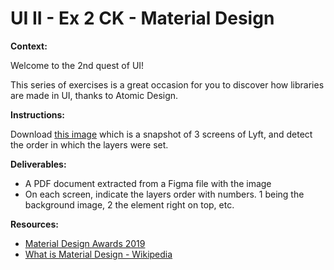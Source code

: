 # UI II - Ex 2 CK - Material Design

**Context:** 

Welcome to the 2nd quest of UI!

This series of exercises is a great occasion for you to discover how libraries are made in UI, thanks to Atomic Design. 

**Instructions:** 

Download [this image](https://storage.googleapis.com/gd-wagtail-prod-assets/original_images/MDA2018_inline_02.jpg) which is a snapshot of 3 screens of Lyft, and detect the order in which the layers were set. 

**Deliverables:** 

- A PDF document extracted from a Figma file with the image
- On each screen, indicate the layers order with numbers. 1 being the background image, 2 the element right on top, etc.

**Resources:** 

- [Material Design Awards 2019](https://design.google/library/material-design-awards-2019/)
- [What is Material Design - Wikipedia](https://en.wikipedia.org/wiki/Material_Design)
